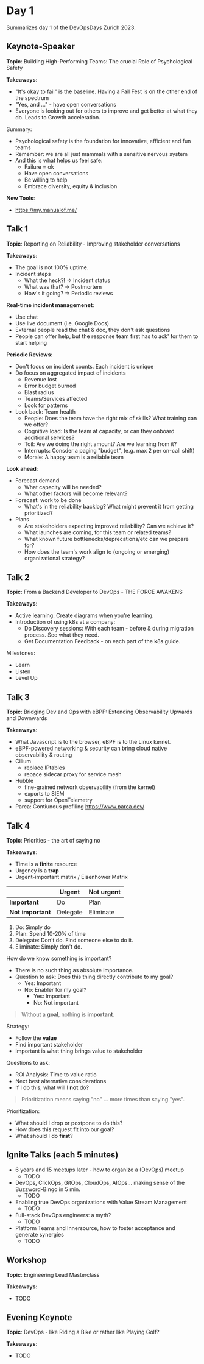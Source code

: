 # Day 1

Summarizes day 1 of the DevOpsDays Zurich 2023.

## Keynote-Speaker

__Topic__: Building High-Performing Teams: The crucial Role of Psychological Safety

__Takeaways__:

- "It's okay to fail" is the baseline. Having a Fail Fest is on the other end of the spectrum
- "Yes, and ..." - have open conversations
- Everyone is looking out for others to improve and get better at what they do. Leads to Growth acceleration.

Summary:

- Psychological safety is the foundation for innovative, efficient and fun teams
- Remember: we are all just mammals with a sensitive nervous system
- And this is what helps us feel safe:
  - Failure = ok
  - Have open conversations
  - Be willing to help
  - Embrace diversity, equity & inclusion

__New Tools__:

- https://my.manualof.me/


## Talk 1

__Topic__: Reporting on Reliability - Improving stakeholder conversations

__Takeaways__:

- The goal is not 100% uptime.
- Incident steps
  - What the heck?! => Incident status
  - What was that? => Postmortem
  - How's it going? => Periodic reviews

__Real-time incident managemenet__:

- Use chat
- Use live document (i.e. Google Docs)
- External people read the chat & doc, they don't ask questions
- People can offer help, but the response team first has to ack' for them to start helping

__Periodic Reviews__:

- Don't focus on incident counts. Each incident is unique
- Do focus on aggregated impact of incidents
  - Revenue lost
  - Error budget burned
  - Blast radius
  - Teams/Services affected
  - Look for patterns
- Look back: Team health
  - People: Does the team have the right mix of skills? What training can we offer?
  - Cognitive load: Is the team at capacity, or can they onboard additional services?
  - Toil: Are we doing the right amount? Are we learning from it?
  - Interrupts: Consder a paging "budget", (e.g. max 2 per on-call shift)
  - Morale: A happy team is a reliable team

__Look ahead__:

- Forecast demand
  - What capacity will be needed?
  - What other factors will become relevant?
- Forecast: work to be done
  - What's in the reliability backlog? What might prevent it from getting prioritized?
- Plans
  - Are stakeholders expecting improved reliability? Can we achieve it?
  - What launches are coming, for this team or related teams?
  - What known future bottlenecks/deprecations/etc can we prepare for?
  - How does the team's work align to (ongoing or emerging) organizational strategy?

## Talk 2

__Topic__: From a Backend Developer to DevOps - THE FORCE AWAKENS

__Takeaways__:

- Active learning: Create diagrams when you're learning.
- Introduction of using k8s at a company:
  - Do Discovery sessions: With each team - before & during migration process. See what they need.
  - Get Documentation Feedback - on each part of the k8s guide.

Milestones:

- Learn
- Listen
- Level Up

## Talk 3

__Topic__: Bridging Dev and Ops with eBPF: Extending Observability Upwards and Downwards

__Takeaways__:

- What Javascript is to the browser, eBPF is to the Linux kernel.
- eBPF-powered networking & security can bring cloud native observability & routing
- Cilium
  - replace IPtables
  - repace sidecar proxy for service mesh
- Hubble
  - fine-grained network observability (from the kernel)
  - exports to SIEM
  - support for OpenTelemetry
- Parca: Contiunous profiling https://www.parca.dev/



## Talk 4

__Topic__: Priorities - the art of saying no

__Takeaways__:

- Time is a __finite__ resource
- Urgency is a __trap__
- Urgent-important matrix / Eisenhower Matrix

|                   | Urgent   | Not urgent |
|-------------------|----------|------------|
| __Important__     | Do       | Plan       |
| __Not important__ | Delegate | Eliminate  |

1. Do: Simply do
2. Plan: Spend 10-20% of time
3. Delegate: Don't do. Find someone else to do it.
4. Eliminate: Simply don't do.

How do we know something is important?

- There is no such thing as absolute importance.
- Question to ask: Does this thing directly contribute to my goal?
  - Yes: Important
  - No: Enabler for my goal?
    - Yes: Important
    - No: Not important

> Without a __goal__, nothing is __important__.

Strategy:

- Follow the __value__
- Find important stakeholder
- Important is what thing brings value to stakeholder

Questions to ask:

- ROI Analysis: Time to value ratio
- Next best alternative considerations
- If I do this, what will I __not__ do?

> Prioritization means saying "no" ... more times than saying "yes".

Prioritization:

- What should I drop or postpone to do this?
- How does this request fit into our goal?
- What should I do __first__?



## Ignite Talks (each 5 minutes)

- 6 years and 15 meetups later - how to organize a (DevOps) meetup
  - TODO
- DevOps, ClickOps, GitOps, CloudOps, AIOps… making sense of the Buzzword-Bingo in 5 min.
  - TODO
- Enabling true DevOps organizations with Value Stream Management
  - TODO
- Full-stack DevOps engineers: a myth?
  - TODO
- Platform Teams and Innersource, how to foster acceptance and generate synergies
  - TODO

## Workshop

__Topic__: Engineering Lead Masterclass

__Takeaways__:

- TODO

## Evening Keynote

__Topic__: DevOps - like Riding a Bike or rather like Playing Golf?

__Takeaways__:

- TODO